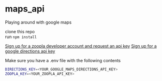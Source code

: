 # maps_api
Playing around with google maps

clone this repo <br>
run `npm install`

<a href="https://developer.zoopla.co.uk/member/register">Sign up for a zoopla developer account and request an api key<a>
<a href="https://developers.google.com/maps/documentation/directions/start">Sign up for a google directions api key<a>

Make sure you have a .env file with the following contents
```bash
DIRECTIONS_KEY=<YOUR_GOOGLE_MAPS_DIRECTIONS_API_KEY>
ZOOPLA_KEY=<YOUR_ZOOPLA_API_KEY>
```
